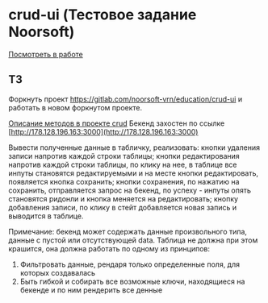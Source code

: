 # crud-ui (Тестовое задание Noorsoft)
 
[Посмотреть в работе](http://178.62.218.79:3000)

## ТЗ

Форкнуть проект https://gitlab.com/noorsoft-vrn/education/crud-ui и работать в новом форкнутом проекте. 

[Описание методов в проекте crud](https://gitlab.com/noorsoft-vrn/education/crud) 
Бекенд захостен по ссылке [http://178.128.196.163:3000](http://178.128.196.163:3000)

Вывести полученные данные в табличку, реализовать: кнопки удаления записи напротив каждой строки таблицы; кнопки редактирования напротив каждой строки таблицы, по клику на нее, в таблице все инпуты становятся редактируемыми и на месте кнопки редактировать, появляется кнопка сохранить; кнопки сохранения, по нажатию на сохранить, отправляется запрос на бекенд, по успеху - инпуты опять становятся ридонли и кнопка меняется на редактировать; кнопку добавления записи, по клику в стейт добавляется новая запись и выводится в таблице. 


Примечание: бекенд может содержать данные произвольного типа, данные с пустой или отсутствующей data. Таблица не должна при этом крашится, она должна работать по одному из принципов:

1. Фильтровать данные, рендаря только определенные поля, для которых создавалась
2. Быть гибкой и собирать все возможные ключи, находящиеся на бекенде и по ним рендерить все денные
